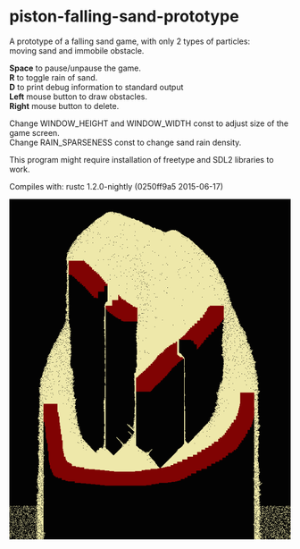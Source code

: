 # piston-falling-sand-prototype

A prototype of a falling sand game, with only 2 types of particles:  
moving sand and immobile obstacle.

**Space** to pause/unpause the game.  
**R** to toggle rain of sand.  
**D** to print debug information to standard output  
**Left** mouse button to draw obstacles.  
**Right** mouse button to delete.  

Change WINDOW_HEIGHT and WINDOW_WIDTH const to adjust size of the game screen.  
Change RAIN_SPARSENESS const to change sand rain density.  

This program might require installation of freetype and SDL2 libraries to work.

Compiles with: rustc 1.2.0-nightly (0250ff9a5 2015-06-17)

![Screenshot](screenshot.png?raw=true "Screenshot")
